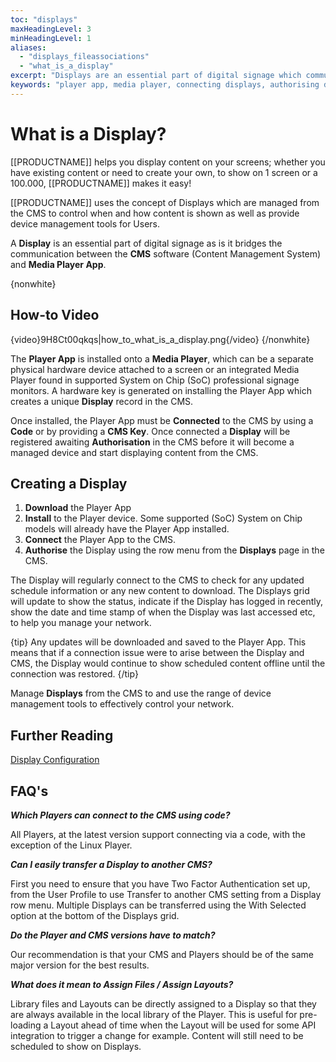 ```yaml
---
toc: "displays"
maxHeadingLevel: 3
minHeadingLevel: 1
aliases:
  - "displays_fileassociations"
  - "what_is_a_display"      
excerpt: "Displays are an essential part of digital signage which communicate between the CMS and Media Player App"
keywords: "player app, media player, connecting displays, authorising displays, transfer display, assign files, assign layouts"
---
```


# What is a Display?

[[PRODUCTNAME]] helps you display content on your screens; whether you have existing content or need to create your own, to show on 1 screen or a 100.000, [[PRODUCTNAME]] makes it easy!

[[PRODUCTNAME]] uses the concept of Displays which are managed from the CMS to control when and how content is shown as well as provide device management tools for Users.

A **Display** is an essential part of digital signage as is it bridges the communication between the **CMS** software (Content Management System) and **Media Player App**. 

{nonwhite}

## How-to Video

{video}9H8Ct00qkqs|how_to_what_is_a_display.png{/video}
{/nonwhite}

The **Player App** is installed onto a **Media Player**, which can be a separate physical hardware device attached to a screen or an integrated Media Player found in supported System on Chip (SoC) professional signage monitors. A hardware key is generated on installing the Player App which creates a unique **Display** record in the CMS.

Once installed, the Player App must be **Connected** to the CMS by using a **Code** or by providing a **CMS Key**. Once connected a **Display** will be registered awaiting **Authorisation** in the CMS before it will become a managed device and start displaying content from the CMS.

## Creating a Display

1. **Download** the Player App
2. **Install** to the Player device. Some supported (SoC) System on Chip models will already have the Player App installed.
3. **Connect** the Player App to the CMS.
4. **Authorise** the Display using the row menu from the **Displays** page in the CMS.

The Display will regularly connect to the CMS to check for any updated schedule information or any new content to download. The Displays grid will update to show the status, indicate if the Display has logged in recently, show the date and time stamp of when the Display was last accessed etc, to help you manage your network.

{tip}
Any updates will be downloaded and saved to the Player App. This means that if a connection issue were to arise between the Display and CMS, the Display would continue to show scheduled content offline until the connection was restored.
{/tip}

Manage **Displays** from the CMS to and use the range of device management tools to effectively control your network. 

## Further Reading

[Display Configuration](/displays_configuration.html)

## FAQ's

***Which Players can connect to the CMS using code?***

All Players, at the latest version support connecting via a code, with the exception of the Linux Player.

***Can I easily transfer a Display to another CMS?***

First you need to ensure that you have Two Factor Authentication set up, from the User Profile to use Transfer to another CMS setting from a Display row menu. Multiple Displays can be transferred using the With Selected option at the bottom of the Displays grid.

***Do the Player and CMS versions have to match?***

Our recommendation is that your CMS and Players should be of the same major version for the best results.

***What does it mean to Assign Files / Assign Layouts?***

Library files and Layouts can be directly assigned to a Display so that they are always available in the local library of the Player. This is useful for pre-loading a Layout ahead of time when the Layout will be used for some API integration to trigger a change for example. Content will still need to be scheduled to show on Displays.











